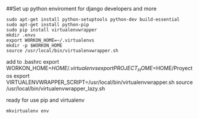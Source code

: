 ##Set up python enviroment for django developers and more
	
	sudo apt-get install python-setuptools python-dev build-essential
	sudo apt-get install python-pip
	sudo pip install virtualenvwrapper
	mkdir .envs
	export WORKON_HOME=~/.virtualenvs
	mkdir -p $WORKON_HOME
	source /usr/local/bin/virtualenvwrapper.sh

add to .bashrc
	export WORKON_HOME=$HOME/.virtualenvs
	export PROJECT_HOME=$HOME/Proyectos
	export VIRTUALENVWRAPPER_SCRIPT=/usr/local/bin/virtualenvwrapper.sh
	source /usr/local/bin/virtualenvwrapper_lazy.sh

ready for use pip and virtualenv

	mkvirtualenv env